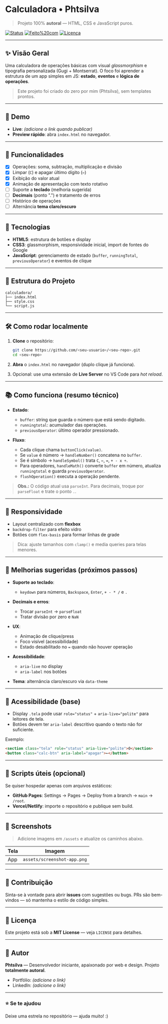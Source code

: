 # Calculadora • Phtsilva

> Projeto 100% **autoral** — HTML, CSS e JavaScript puros.

[![Status](https://img.shields.io/badge/status-em%20desenvolvimento-6c23f5)](#)
[![Feito%20com](https://img.shields.io/badge/feito%20com-HTML%20%7C%20CSS%20%7C%20JS-281132)](#)
[![Licença](https://img.shields.io/badge/licen%C3%A7a-MIT-lightgrey)](#licenca)

---

## ✨ Visão Geral

Uma calculadora de operações básicas com visual *glassmorphism* e tipografia personalizada (Gugi + Montserrat). O foco foi aprender a estrutura de um app simples em JS: **estado**, **eventos** e **lógica de operações**.

> Este projeto foi criado do zero por mim (Phtsilva), sem templates prontos.

---

## 🚀 Demo

* **Live**: *(adicione o link quando publicar)*
* **Preview rápido**: abra `index.html` no navegador.

---

## 🧠 Funcionalidades

* [x] Operações: soma, subtração, multiplicação e divisão
* [x] Limpar (`C`) e apagar último dígito (`←`)
* [x] Exibição do valor atual
* [x] Animação de apresentação com texto rotativo
* [ ] Suporte a **teclado** (melhoria sugerida)
* [ ] **Decimais** (ponto ".") e tratamento de erros
* [ ] Histórico de operações
* [ ] Alternância **tema claro/escuro**

---

## 🧩 Tecnologias

* **HTML5**: estrutura de botões e display
* **CSS3**: glassmorphism, responsividade inicial, import de fontes do Google
* **JavaScript**: gerenciamento de estado (`buffer`, `runningTotal`, `previousOperator`) e eventos de clique

---

## 📁 Estrutura do Projeto

```text
calculadora/
├── index.html
├── style.css
└── script.js
```

---

## 🛠️ Como rodar localmente

1. **Clone** o repositório:

   ```bash
   git clone https://github.com/<seu-usuario>/<seu-repo>.git
   cd <seu-repo>
   ```
2. **Abra** o `index.html` no navegador (duplo clique já funciona).
3. Opcional: use uma extensão de **Live Server** no VS Code para *hot reload*.

---

## 📚 Como funciona (resumo técnico)

* **Estado**:

  * `buffer`: string que guarda o número que está sendo digitado.
  * `runningtotal`: acumulador das operações.
  * `previousOperator`: último operador pressionado.
* **Fluxo**:

  * Cada clique chama `buttonClick(value)`.
  * Se `value` é número → `handleNumber()` concatena no `buffer`.
  * Se é símbolo → `handleSymbol()` trata `C`, `←`, `=`, `+ - x ÷`.
  * Para operadores, `handleMath()` converte `buffer` em número, atualiza `runningtotal` e guarda `previousOperator`.
  * `flushOperation()` executa a operação pendente.

> **Obs.:** O código atual usa `parseInt`. Para decimais, troque por `parseFloat` e trate o ponto `.`.

---

## 📱 Responsividade

* Layout centralizado com **flexbox**
* `backdrop-filter` para efeito vidro
* Botões com `flex-basis` para formar linhas de grade

> Dica: ajuste tamanhos com `clamp()` e media queries para telas menores.

---

## 🧪 Melhorias sugeridas (próximos passos)

* **Suporte ao teclado**:

  * `keydown` para números, `Backspace`, `Enter`, `+ - * /` e `.`
* **Decimais e erros**:

  * Trocar `parseInt` → `parseFloat`
  * Tratar divisão por zero e `NaN`
* **UX**:

  * Animação de clique/press
  * Foco visível (acessibilidade)
  * Estado desabilitado no `=` quando não houver operação
* **Acessibilidade**:

  * `aria-live` no display
  * `aria-label` nos botões
* **Tema**: alternância claro/escuro via `data-theme`

---

## 🧯 Acessibilidade (base)

* Display `.tela` pode usar `role="status"` + `aria-live="polite"` para leitores de tela.
* Botões devem ter `aria-label` descritivo quando o texto não for suficiente.

Exemplo:

```html
<section class="tela" role="status" aria-live="polite">0</section>
<button class="calc-btn" aria-label="apagar">←</button>
```

---

## 🧰 Scripts úteis (opcional)

Se quiser hospedar apenas com arquivos estáticos:

* **GitHub Pages**: Settings → Pages → Deploy from a branch → `main` → `/root`.
* **Vercel/Netlify**: importe o repositório e publique sem build.

---

## 📸 Screenshots

> Adicione imagens em `/assets` e atualize os caminhos abaixo.

| Tela | Imagem                      |
| ---- | --------------------------- |
| App  | `assets/screenshot-app.png` |

---

## 🤝 Contribuição

Sinta-se à vontade para abrir **issues** com sugestões ou bugs. PRs são bem-vindos — só mantenha o estilo de código simples.

---

## 📝 Licença

Este projeto está sob a **MIT License** — veja `LICENSE` para detalhes.

---

## 🙌 Autor

**Phtsilva** — Desenvolvedor iniciante, apaixonado por web e design. Projeto **totalmente autoral**.

* Portfólio: *(adicione o link)*
* LinkedIn: *(adicione o link)*

---

### ⭐ Se te ajudou

Deixe uma estrela no repositório — ajuda muito! :)

